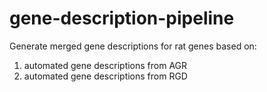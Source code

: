# gene-description-pipeline

Generate merged gene descriptions for rat genes based on:
 1) automated gene descriptions from AGR
 2) automated gene descriptions from RGD